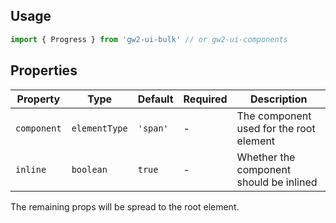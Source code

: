 ## Usage

```js
import { Progress } from 'gw2-ui-bulk' // or gw2-ui-components
```

## Properties

| Property    | Type          | Default  | Required | Description                             |
| ----------- | ------------- | -------- | -------- | --------------------------------------- |
| `component` | `elementType` | `'span'` | -        | The component used for the root element |
| `inline`    | `boolean`     | `true`   | -        | Whether the component should be inlined |

The remaining props will be spread to the root element.
